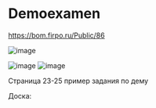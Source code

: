 # Demoexamen

https://bom.firpo.ru/Public/86

![image](https://github.com/user-attachments/assets/8325831e-d176-4e1f-948a-1f70722da2fa)

![image](https://github.com/user-attachments/assets/817b7563-99bc-4b02-bbee-04f4315bcd55)
![image](https://github.com/user-attachments/assets/e0256203-00bf-4b95-a70e-378a0eebd01e)

Страница 23-25 пример задания по дему

Доска: 


